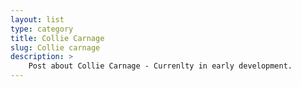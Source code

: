 ```yaml
---
layout: list
type: category
title: Collie Carnage
slug: Collie carnage
description: > 
    Post about Collie Carnage - Currenlty in early development. 
---
```

